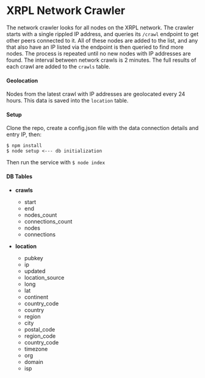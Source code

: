 # XRPL Network Crawler

The network crawler looks for all nodes on the XRPL network.  The crawler starts with a single rippled IP address, and queries its `/crawl` endpoint to get other peers connected to it.  All of these nodes are added to the list, and any that also have an IP listed via the endpoint is then queried to find more nodes.  The process is repeated until no new nodes with IP addresses are found.  The interval between network crawls is 2 minutes.  The full results of each crawl are added to the `crawls` table.

#### Geolocation

Nodes from the latest crawl with IP addresses are geolocated every 24 hours.  This data is saved into the `location` table.

#### Setup

Clone the repo, create a config.json file with the data connection details and entry IP, then:
```
$ npm install
$ node setup <--- db initialization
```

Then run the service with `$ node index`

#### DB Tables

* **crawls**
  * start
  * end
  * nodes_count
  * connections_count
  * nodes
  * connections

* **location**
  * pubkey
  * ip
  * updated
  * location_source
  * long
  * lat
  * continent
  * country_code
  * country
  * region
  * city
  * postal_code
  * region_code
  * country_code
  * timezone
  * org
  * domain
  * isp
